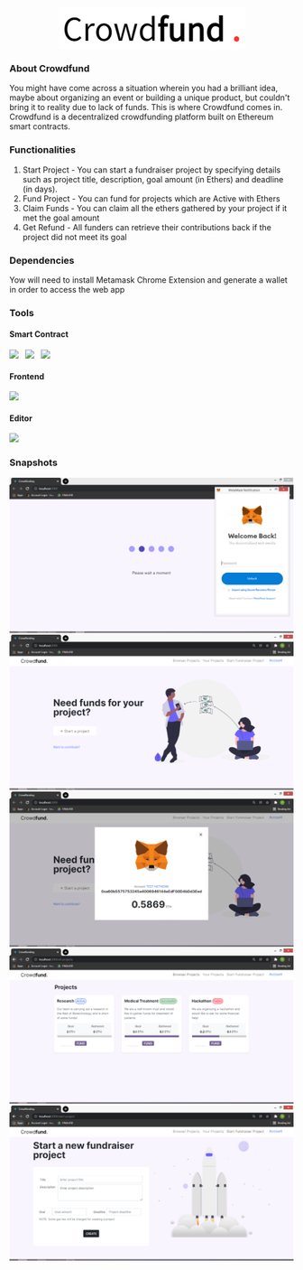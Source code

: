 <div align="center"><img style="display:block; margin-left:auto; margin-right:auto;" src="https://github.com/Yash4900/Crowdfund/blob/main/screenshots/logo.png" /></div>

### About Crowdfund
You might have come across a situation wherein you had a brilliant idea, maybe about organizing an event or building a unique product, but couldn't bring it to reality due to lack of funds. This is where Crowdfund comes in. Crowdfund is a decentralized crowdfunding platform built on Ethereum smart contracts.

### Functionalities
1. Start Project - You can start a fundraiser project by specifying details such as project title, description, goal amount (in Ethers) and deadline (in days).
2. Fund Project - You can fund for projects which are Active with Ethers
3. Claim Funds - You can claim all the ethers gathered by your project if it met the goal amount
4. Get Refund - All funders can retrieve their contributions back if the project did not meet its goal  

### Dependencies
Yow will need to install Metamask Chrome Extension and generate a wallet in order to access the web app

### Tools

#### Smart Contract
<span>
  <img src="https://camo.githubusercontent.com/8d9b697fab37b4c8fa992161ebbd39ad46529bf033bfd3bd021fd4afe3c19e32/68747470733a2f2f656e2e626974636f696e77696b692e6f72672f75706c6f61642f656e2f696d616765732f7468756d622f642f64352f536f6c69646974792e706e672f34303070782d536f6c69646974792e706e67" height="40px" /></span>
<span>&nbsp;&nbsp;<img src="http://trufflesuite.com/img/ganache-logo-h-dark.svg" height="40px" /></span>
&nbsp;&nbsp;<span><img src="https://i0.wp.com/kindalame.com/wp-content/uploads/2021/05/metamask-fox-wordmark-horizontal.png?resize=1280%2C480&ssl=1" height="40px" /></span>

#### Frontend
<span>
<img src="https://www.vectorlogo.zone/logos/reactjs/reactjs-ar21.svg" height="40px" />
</span>

#### Editor
<span>
<img src="https://www.vectorlogo.zone/logos/visualstudio_code/visualstudio_code-ar21.svg" height="60px" />
</span>

### Snapshots

<img src="https://github.com/Yash4900/Crowdfund/blob/main/screenshots/c1.PNG" />

<img src="https://github.com/Yash4900/Crowdfund/blob/main/screenshots/c2.PNG" />

<img src="https://github.com/Yash4900/Crowdfund/blob/main/screenshots/c3.PNG" />

<img src="https://github.com/Yash4900/Crowdfund/blob/main/screenshots/c4.PNG" />

<img src="https://github.com/Yash4900/Crowdfund/blob/main/screenshots/c5.PNG" />
